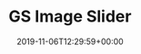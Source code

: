 ---
title: 'GS Image Slider'
date: '2019-11-06T12:29:59+00:00'
type: docs
premium: true
draft: false
---